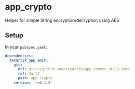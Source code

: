 # app_crypto

Helper for simple String encryption/decryption using AES

## Setup

In your `pubspec.yaml`:

```yaml
dependencies:
  tekartik_app_emit:
    git:
      url: git://github.com/tekartik/app_common_utils.dart
      ref: dart2
      path: app_crypto
    version: '>=0.1.0'
```
